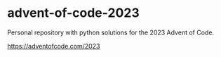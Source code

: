 # advent-of-code-2023

Personal repository with python solutions for the 2023 Advent of Code.

<href>https://adventofcode.com/2023 </href>

